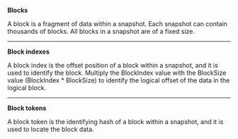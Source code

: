 **Blocks**

A block is a fragment of data within a snapshot. Each snapshot can contain thousands of blocks. All blocks in a snapshot are of a fixed size.

---

**Block indexes**

A block index is the offset position of a block within a snapshot, and it is used to identify the block. Multiply the BlockIndex value with the BlockSize value (BlockIndex * BlockSize) to identify the logical offset of the data in the logical block.

---

**Block tokens**

A block token is the identifying hash of a block within a snapshot, and it is used to locate the block data.